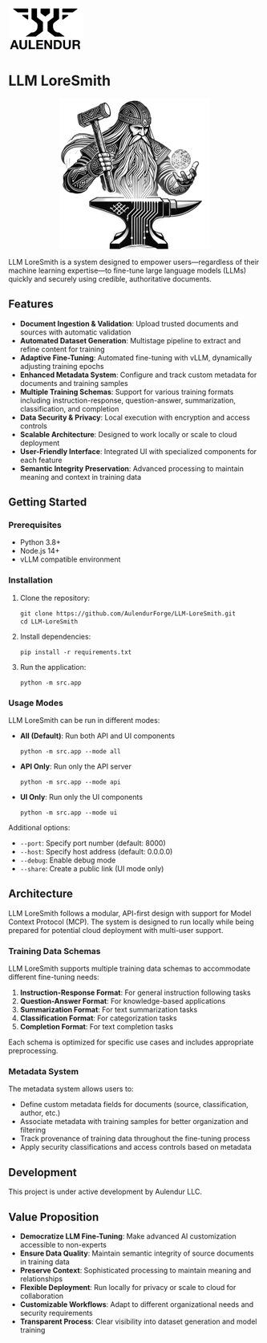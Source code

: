 <p align="left">
  <img src="src/assets/Aulendur Block Logo and Name.png" alt="Aulendur Logo" width="150">
</p>

# LLM LoreSmith

<p align="center">
  <img src="src\assets\LLM LoreSmith.png" alt="LoreSmith Dwarf Logo" width="300">
</p>

LLM LoreSmith is a system designed to empower users—regardless of their machine learning expertise—to fine-tune large language models (LLMs) quickly and securely using credible, authoritative documents.

## Features

- **Document Ingestion & Validation**: Upload trusted documents and sources with automatic validation
- **Automated Dataset Generation**: Multistage pipeline to extract and refine content for training
- **Adaptive Fine-Tuning**: Automated fine-tuning with vLLM, dynamically adjusting training epochs
- **Enhanced Metadata System**: Configure and track custom metadata for documents and training samples
- **Multiple Training Schemas**: Support for various training formats including instruction-response, question-answer, summarization, classification, and completion
- **Data Security & Privacy**: Local execution with encryption and access controls
- **Scalable Architecture**: Designed to work locally or scale to cloud deployment
- **User-Friendly Interface**: Integrated UI with specialized components for each feature
- **Semantic Integrity Preservation**: Advanced processing to maintain meaning and context in training data

## Getting Started

### Prerequisites

- Python 3.8+
- Node.js 14+
- vLLM compatible environment

### Installation

1. Clone the repository:
   ```
   git clone https://github.com/AulendurForge/LLM-LoreSmith.git
   cd LLM-LoreSmith
   ```

2. Install dependencies:
   ```
   pip install -r requirements.txt
   ```

3. Run the application:
   ```
   python -m src.app
   ```

### Usage Modes

LLM LoreSmith can be run in different modes:

- **All (Default)**: Run both API and UI components
  ```
  python -m src.app --mode all
  ```

- **API Only**: Run only the API server
  ```
  python -m src.app --mode api
  ```

- **UI Only**: Run only the UI components
  ```
  python -m src.app --mode ui
  ```

Additional options:
- `--port`: Specify port number (default: 8000)
- `--host`: Specify host address (default: 0.0.0.0)
- `--debug`: Enable debug mode
- `--share`: Create a public link (UI mode only)

## Architecture

LLM LoreSmith follows a modular, API-first design with support for Model Context Protocol (MCP). The system is designed to run locally while being prepared for potential cloud deployment with multi-user support.

### Training Data Schemas

LLM LoreSmith supports multiple training data schemas to accommodate different fine-tuning needs:

1. **Instruction-Response Format**: For general instruction following tasks
2. **Question-Answer Format**: For knowledge-based applications
3. **Summarization Format**: For text summarization tasks
4. **Classification Format**: For categorization tasks
5. **Completion Format**: For text completion tasks

Each schema is optimized for specific use cases and includes appropriate preprocessing.

### Metadata System

The metadata system allows users to:
- Define custom metadata fields for documents (source, classification, author, etc.)
- Associate metadata with training samples for better organization and filtering
- Track provenance of training data throughout the fine-tuning process
- Apply security classifications and access controls based on metadata

## Development

This project is under active development by Aulendur LLC.

## Value Proposition

- **Democratize LLM Fine-Tuning**: Make advanced AI customization accessible to non-experts
- **Ensure Data Quality**: Maintain semantic integrity of source documents in training data
- **Preserve Context**: Sophisticated processing to maintain meaning and relationships
- **Flexible Deployment**: Run locally for privacy or scale to cloud for collaboration
- **Customizable Workflows**: Adapt to different organizational needs and security requirements
- **Transparent Process**: Clear visibility into dataset generation and model training
